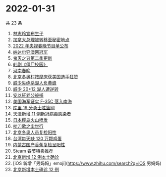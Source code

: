 # 2022-01-31

共 23 条

<!-- BEGIN -->
<!-- 最后更新时间 Mon Jan 31 2022 10:25:38 GMT+0800 (China Standard Time) -->

1. [林志玲宣布生子](https://www.zhihu.com/search?q=林志玲)
1. [加拿大总理被转移至秘密地点](https://www.zhihu.com/search?q=加拿大总理)
1. [2022 年央视春晚节目单公布](https://www.zhihu.com/search?q=春晚节目单)
1. [纳达尔夺澳网冠军](https://www.zhihu.com/search?q=纳达尔)
1. [鬼灭之刃第二季更新](https://www.zhihu.com/search?q=鬼灭之刃)
1. [韩剧《僵尸校园》](https://www.zhihu.com/search?q=僵尸校园)
1. [河南春晚](https://www.zhihu.com/search?q=河南春晚)
1. [北京冬奥村按摩床获美国选手狂赞](https://www.zhihu.com/search?q=北京冬奥村)
1. [威少失绝杀湖人负黄蜂](https://www.zhihu.com/search?q=湖人)
1. [威少 20+12 湖人遭逆转](https://www.zhihu.com/search?q=湖人)
1. [安以轩老公被捕](https://www.zhihu.com/search?q=安以轩老公)
1. [美国海军证实 F-35C 落入南海](https://www.zhihu.com/search?q=美国海军证实)
1. [库里 19 分勇士胜篮网](https://www.zhihu.com/search?q=勇士)
1. [天津新增 11 例新冠病毒感染者](https://www.zhihu.com/search?q=天津疫情)
1. [日本樱岛火山喷发](https://www.zhihu.com/search?q=日本樱岛火山喷发)
1. [枕刀歌之尘世行](https://www.zhihu.com/search?q=枕刀歌)
1. [北京冬奥人员复检阳性](https://www.zhihu.com/search?q=北京冬奥人员复检阳性)
1. [台湾每天缺 120 万颗鸡蛋](https://www.zhihu.com/search?q=台湾每天缺120万颗鸡蛋)
1. [内蒙古国产香蕉复检呈阳性](https://www.zhihu.com/search?q=内蒙古国产香蕉复检呈阳性)
1. [Steam 春节特卖推荐](https://www.zhihu.com/search?q=Steam)
1. [北京新增 12 例本土确诊](https://www.zhihu.com/search?q=北京新增)
1. [iOS 新增「男妈妈」emoji](https://www.zhihu.com/search?q=iOS 男妈妈)
1. [北京新增本土确诊 12 例](https://www.zhihu.com/search?q=北京疫情)

<!-- END -->
